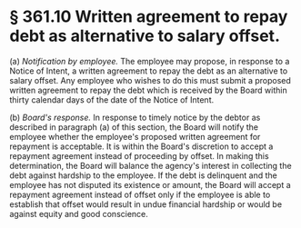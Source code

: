 # § 361.10   Written agreement to repay debt as alternative to salary offset.

(a) *Notification by employee.* The employee may propose, in response to a Notice of Intent, a written agreement to repay the debt as an alternative to salary offset. Any employee who wishes to do this must submit a proposed written agreement to repay the debt which is received by the Board within thirty calendar days of the date of the Notice of Intent.


(b) *Board's response.* In response to timely notice by the debtor as described in paragraph (a) of this section, the Board will notify the employee whether the employee's proposed written agreement for repayment is acceptable. It is within the Board's discretion to accept a repayment agreement instead of proceeding by offset. In making this determination, the Board will balance the agency's interest in collecting the debt against hardship to the employee. If the debt is delinquent and the employee has not disputed its existence or amount, the Board will accept a repayment agreement instead of offset only if the employee is able to establish that offset would result in undue financial hardship or would be against equity and good conscience.





